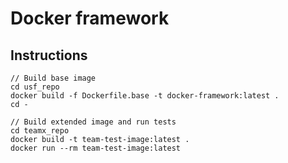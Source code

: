 # Docker framework
## Instructions
```
// Build base image
cd usf_repo
docker build -f Dockerfile.base -t docker-framework:latest .
cd -

// Build extended image and run tests
cd teamx_repo
docker build -t team-test-image:latest .
docker run --rm team-test-image:latest
```
